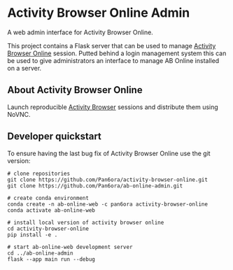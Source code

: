 # Activity Browser Online Admin

A web admin interface for Activity Browser Online.

This project contains a Flask server that can be used to manage [Activity Browser Online](https://github.com/Pan6ora/activity-browser-online) session. Putted behind a login management system this can be used to give administrators an interface to manage AB Online installed on a server.

## About Activity Browser Online

Launch reproducible [Activity Browser](https://github.com/LCA-ActivityBrowser/activity-browser) sessions and distribute them using NoVNC.

## Developer quickstart

To ensure having the last bug fix of Activity Browser Online use the git version:

```
# clone repositories
git clone https://github.com/Pan6ora/activity-browser-online.git
git clone https://github.com/Pan6ora/ab-online-admin.git

# create conda environment
conda create -n ab-online-web -c pan6ora activity-browser-online
conda activate ab-online-web

# install local version of activity browser online
cd activity-browser-online
pip install -e .

# start ab-online-web development server
cd ../ab-online-admin
flask --app main run --debug
```
